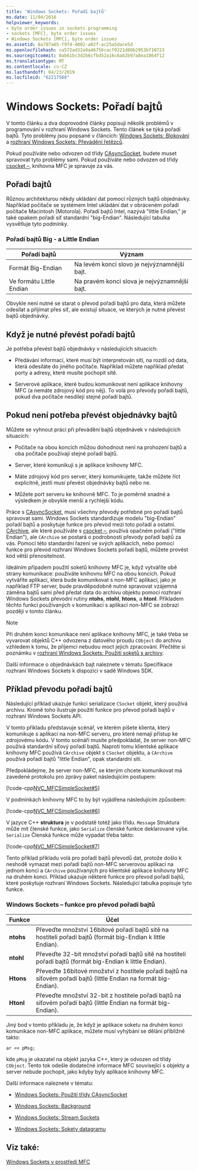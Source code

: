 ```yaml
---
title: 'Windows Sockets: Pořadí bajtů'
ms.date: 11/04/2016
helpviewer_keywords:
- byte order issues in sockets programming
- sockets [MFC], byte order issues
- Windows Sockets [MFC], byte order issues
ms.assetid: 8a787a65-f9f4-4002-a02f-ac25a5dace5d
ms.openlocfilehash: ca572ad32a9a46756cacf0221d80b2953b710723
ms.sourcegitcommit: 0ab61bc3d2b6cfbd52a16c6ab2b97a8ea1864f12
ms.translationtype: MT
ms.contentlocale: cs-CZ
ms.lasthandoff: 04/23/2019
ms.locfileid: "62217568"
---
```

# <a name="windows-sockets-byte-ordering"></a>Windows Sockets: Pořadí bajtů

V tomto článku a dva doprovodné články popisují několik problémů v programování v rozhraní Windows Sockets. Tento článek se týká pořadí bajtů. Tyto problémy jsou popsané v článcích: [Windows Sockets: Blokování](../mfc/windows-sockets-blocking.md) a [rozhraní Windows Sockets: Převádění řetězců](../mfc/windows-sockets-converting-strings.md).

Pokud používáte nebo odvozen od třídy [CAsyncSocket](../mfc/reference/casyncsocket-class.md), budete muset spravovat tyto problémy sami. Pokud používáte nebo odvozen od třídy [csocket –](../mfc/reference/csocket-class.md), knihovna MFC je spravuje za vás.

## <a name="byte-ordering"></a>Pořadí bajtů

Různou architekturou někdy ukládání dat pomocí různých bajtů objednávky. Například počítače se systémem Intel ukládání dat v obráceném pořadí počítače Macintosh (Motorola). Pořadí bajtů Intel, nazývá "little Endian," je také opakem pořadí síť standardní "big-Endian". Následující tabulka vysvětluje tyto podmínky.

### <a name="big--and-little-endian-byte-ordering"></a>Pořadí bajtů Big - a Little Endian

|Pořadí bajtů|Význam|
|-------------------|-------------|
|Formát Big-Endian|Na levém konci slovo je nejvýznamnější bajt.|
|Ve formátu Little Endian|Na pravém konci slova je nejvýznamnější bajt.|

Obvykle není nutné se starat o převod pořadí bajtů pro data, která můžete odesílat a přijímat přes síť, ale existují situace, ve kterých je nutné převést bajtů objednávky.

## <a name="when-you-must-convert-byte-orders"></a>Když je nutné převést pořadí bajtů

Je potřeba převést bajtů objednávky v následujících situacích:

- Předávání informací, které musí být interpretován sítí, na rozdíl od data, která odesíláte do jiného počítače. Například můžete například předat porty a adresy, které musíte pochopit sítě.

- Serverové aplikace, které budou komunikovat není aplikace knihovny MFC (a nemáte zdrojový kód pro něj). To volá pro převody pořadí bajtů, pokud dva počítače nesdílejí stejné pořadí bajtů.

## <a name="when-you-do-not-have-to-convert-byte-orders"></a>Pokud není potřeba převést objednávky bajtů

Můžete se vyhnout práci při převádění bajtů objednávek v následujících situacích:

- Počítače na obou koncích můžou dohodnout není na prohození bajtů a oba počítače používají stejné pořadí bajtů.

- Server, které komunikují s je aplikace knihovny MFC.

- Máte zdrojový kód pro server, který komunikujete, takže můžete říct explicitně, jestli musí převést objednávky bajtů nebo ne.

- Můžete port serveru ke knihovně MFC. To je poměrně snadné a výsledkem je obvykle menší a rychlejší kódu.

Práce s [CAsyncSocket](../mfc/reference/casyncsocket-class.md), musí všechny převody potřebné pro pořadí bajtů spravovat sami. Windows Sockets standardizuje modelu "big-Endian" pořadí bajtů a poskytuje funkce pro převod mezi toto pořadí a ostatní. [CArchive](../mfc/reference/carchive-class.md), ale které používáte s [csocket –](../mfc/reference/csocket-class.md), používá opačném pořadí ("little Endian"), ale `CArchive` se postará o podrobnosti převody pořadí bajtů za vás. Pomocí této standardní řazení ve svých aplikacích, nebo pomocí funkce pro převod rozhraní Windows Sockets pořadí bajtů, můžete provést kód větší přenositelnost.

Ideálním případem použití soketů knihovny MFC je, když vytváříte obě strany komunikace: používáte knihovnu MFC na obou koncích. Pokud vytváříte aplikaci, která bude komunikovat s non-MFC aplikací, jako je například FTP server, bude pravděpodobně nutné spravovat vzájemná záměna bajtů sami před předat data do archivu objektu pomocí rozhraní Windows Sockets převodní rutiny **ntohs**, **ntohl**, **htons**, a **htonl**. Příkladem těchto funkcí používaných v komunikaci s aplikací non-MFC se zobrazí později v tomto článku.

> [!NOTE]
>  Při druhém konci komunikace není aplikace knihovny MFC, je také třeba se vyvarovat objektů C++ odvozena z datového proudu `CObject` do archivu vzhledem k tomu, že příjemci nebudou moct jejich zpracování. Přečtěte si poznámku v [rozhraní Windows Sockets: Použití soketů s archivy](../mfc/windows-sockets-using-sockets-with-archives.md).

Další informace o objednávkách bajt naleznete v tématu Specifikace rozhraní Windows Sockets k dispozici v sadě Windows SDK.

## <a name="a-byte-order-conversion-example"></a>Příklad převodu pořadí bajtů

Následující příklad ukazuje funkci serializace `CSocket` objekt, který používá archivu. Kromě toho ilustruje použití funkce pro převod pořadí bajtů v rozhraní Windows Sockets API.

V tomto příkladu představuje scénář, ve kterém píšete klienta, který komunikuje s aplikací na non-MFC serveru, pro které nemají přístup ke zdrojovému kódu. V tomto scénáři musíte předpokládat, že server non-MFC používá standardní síťový pořadí bajtů. Naproti tomu klientské aplikace knihovny MFC používá `CArchive` objekt s `CSocket` objektu, a `CArchive` používá pořadí bajtů "little Endian", opak standardní síti.

Předpokládejme, že server non-MFC, se kterým chcete komunikovat má zavedené protokolu pro zprávy paket následujícím postupem:

[!code-cpp[NVC_MFCSimpleSocket#5](../mfc/codesnippet/cpp/windows-sockets-byte-ordering_1.cpp)]

V podmínkách knihovny MFC to by být vyjádřena následujícím způsobem:

[!code-cpp[NVC_MFCSimpleSocket#6](../mfc/codesnippet/cpp/windows-sockets-byte-ordering_2.cpp)]

V jazyce C++ **struktura** je v podstatě totéž jako třídu. `Message` Struktura může mít členské funkce, jako `Serialize` členské funkce deklarované výše. `Serialize` Členská funkce může vypadat třeba takto:

[!code-cpp[NVC_MFCSimpleSocket#7](../mfc/codesnippet/cpp/windows-sockets-byte-ordering_3.cpp)]

Tento příklad příkladu volá pro pořadí bajtů převodů dat, protože došlo k neshodě vymazat mezi pořadí bajtů non-MFC serverovou aplikaci na jednom konci a `CArchive` používaných pro klientské aplikace knihovny MFC na druhém konci. Příklad ukazuje některé funkce pro převod pořadí bajtů, které poskytuje rozhraní Windows Sockets. Následující tabulka popisuje tyto funkce.

### <a name="windows-sockets-byte-order-conversion-functions"></a>Windows Sockets – funkce pro převod pořadí bajtů

|Funkce|Účel|
|--------------|-------------|
|**ntohs**|Převeďte množství 16bitové pořadí bajtů sítě na hostiteli pořadí bajtů (formát big-Endian k little Endian).|
|**ntohl**|Převeďte 32-bit množství pořadí bajtů sítě na hostiteli pořadí bajtů (formát big-Endian k little Endian).|
|**Htons**|Převeďte 16bitové množství z hostitele pořadí bajtů na síťovém pořadí bajtů (little Endian na formát big-Endian).|
|**Htonl**|Převeďte množství 32-bit z hostitele pořadí bajtů na síťovém pořadí bajtů (little Endian na formát big-Endian).|

Jiný bod v tomto příkladu je, že když je aplikace soketu na druhém konci komunikace non-MFC aplikace, můžete musí vyhýbání se dělání přibližně takto:

`ar << pMsg;`

kde `pMsg` je ukazatel na objekt jazyka C++, který je odvozen od třídy `CObject`. Tento tok odešle dodatečné informace MFC související s objekty a server nebude pochopit, jako kdyby byly aplikace knihovny MFC.

Další informace naleznete v tématu:

- [Windows Sockets: Použití třídy CAsyncSocket](../mfc/windows-sockets-using-class-casyncsocket.md)

- [Windows Sockets: Background](../mfc/windows-sockets-background.md)

- [Windows Sockets: Stream Sockets](../mfc/windows-sockets-stream-sockets.md)

- [Windows Sockets: Sokety datagramu](../mfc/windows-sockets-datagram-sockets.md)

## <a name="see-also"></a>Viz také:

[Windows Sockets v prostředí MFC](../mfc/windows-sockets-in-mfc.md)
